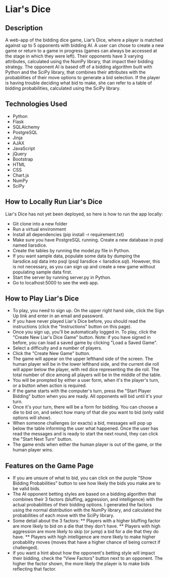 # Liar's Dice

## Description

A web-app of the bidding dice game, Liar’s Dice, where a player is matched against up to 5 opponents with bidding AI. A user can chose to create a new game or return to a game in progress (games can always be accessed at the stage in which they were left). Their opponents have 3 varying attributes, calculated using the NumPy library, that impact their bidding strategy. The opponent AI is based off of a bidding algorithm built with Python and the SciPy library, that combines their attributes with the probabilities of their move options to generate a bid selection. If the player is having trouble deciding what bid to make, she can refer to a table of bidding probabilities, calculated using the SciPy library.

## Technologies Used

* Python
* Flask
* SQLAlchemy
* PostgreSQL
* Jinja
* AJAX
* JavaScript
* jQuery
* Bootstrap
* HTML 
* CSS 
* Chart.js
* NumPy
* SciPy

## How to Locally Run Liar's Dice
Liar's Dice has not yet been deployed, so here is how to run the app locally:

* Git clone into a new folder
* Run a virtual environment
* Install all dependencies (pip install -r requirement.txt)
* Make sure you have PostgreSQL running. Create a new database in psql named liarsdice.
* Create the tables by running the model.py file in Python.
* If you want sample data, populate some data by dumping the liarsdice.sql data into psql (psql liarsdice < liarsdice.sql). However, this is not necessary, as you can sign up and create a new game without populating sample data first.
* Start the server by running server.py in Python.
* Go to localhost:5000 to see the web app.

## How to Play Liar's Dice
* To play, you need to sign up. On the upper right hand side, click the Sign Up link and enter in an email and password.
* If you have never played Liar's Dice before, you should read the instructions (click the "Instructions" button on this page).
* Once you sign up, you'll be automatically logged in. To play, click the "Create New Liar's Dice Game" button. Note: if you have signed in before, you can load a saved game by clicking "Load a Saved Game".
* Select a difficulty and a number of players.
* Click the "Create New Game" button.
* The game will appear on the upper lefthand side of the screen. The human player will be in the lower lefthand side, and the current die roll will apper below the player, with red dice representing the die roll. The total number of dice among all players will be in the middle of the table.
* You will be prompted by either a user form, when it's the player's turn, or a button when action is required.
* If the game starts with the computer's turn, press the "Start Player Bidding" button when you are ready. All opponents will bid until it's your turn.
* Once it's your turn, there will be a form for bidding. You can choose a die to bid on, and select how many of that die you want to bid (only valid options will show).
* When someone challenges (or exacts) a bid, messages will pop up below the table informing the user what happened. Once the user has read the messages and is ready to start the next round, they can click the "Start Next Turn" button.
* The game ends when either the human player is out of the game, or the human player wins.

## Features on the Game Page
* If you are unsure of what to bid, you can click on the purple "Show Bidding Probabilities" button to see how likely the bids you make are to be valid bids.
* The AI opponent betting styles are based on a bidding algorithm that combines their 3 factors (bluffing, aggression, and intelligence) with the actual probabilities of their bidding options. I generated the factors using the normal distribution with the NumPy library, and calculated the probabilities of each move with the SciPy library.
* Some detail about the 3 factors:
** Players with a higher bluffing factor are more likely to bid on a die that they don't have.
** Players with high aggression are more likely to skip (or jump) a bid for a die that they do have.
** Players with high intelligence are more likely to make higher probability moves (moves that have a higher chance of being correct if challenged).
* If you want a hint about how the opponent's betting style will impact their bidding, check the "View Factors" button next to an opponent. The higher the factor shown, the more likely the player is to make bids reflecting that factor.
